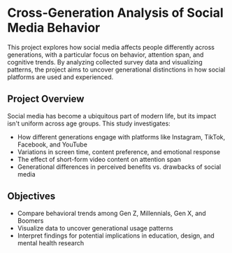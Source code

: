 # Cross-Generation Analysis of Social Media Behavior

This project explores how social media affects people differently across generations, with a particular focus on behavior, attention span, and cognitive trends. By analyzing collected survey data and visualizing patterns, the project aims to uncover generational distinctions in how social platforms are used and experienced.


## Project Overview

Social media has become a ubiquitous part of modern life, but its impact isn't uniform across age groups. This study investigates:

- How different generations engage with platforms like Instagram, TikTok, Facebook, and YouTube
- Variations in screen time, content preference, and emotional response
- The effect of short-form video content on attention span
- Generational differences in perceived benefits vs. drawbacks of social media


## Objectives

- Compare behavioral trends among Gen Z, Millennials, Gen X, and Boomers
- Visualize data to uncover generational usage patterns
- Interpret findings for potential implications in education, design, and mental health research


